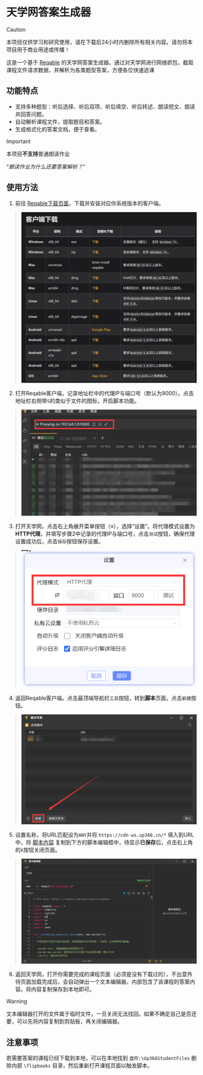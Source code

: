 # 天学网答案生成器

> [!CAUTION]
> 本项目仅供学习和研究使用，请在下载后24小时内删除所有相关内容。请勿将本项目用于商业用途或传播！

这是一个基于 [Reqable](https://reqable.com/zh-CN/) 的天学网答案生成器。通过对天学网进行网络抓包，截取课程文件请求数据，并解析为各类题型答案，方便各位快速逃课

## 功能特点

- 支持多种题型：听后选择、听后双项、听后填空、听后转述、朗读短文、朗读并回答问题。
- 自动解析课程文件，提取题目和答案。
- 生成格式化的答案文档，便于查看。

> [!IMPORTANT]
> 本项目**不支持**普通朗读作业
> 
> “*朗读作业为什么还要答案解析？*”

## 使用方法

1. 前往 [Reqable下载页面](https://reqable.com/zh-CN/download/)，下载并安装对应你系统版本的客户端。
> ![Reqable下载页面截图](./img/download.png)

2. 打开Reqable客户端，记录地址栏中的代理IP与端口号（默认为9000）。点击地址栏右侧带`S`的类似于文件的图标，开启脚本功能。
> ![Reqable客户端截图](./img/reqable-ip.png)

3. 打开天学网，点击右上角展开菜单按钮（≡），选择“设置”。将代理模式设置为**HTTP代理**，并填写步骤2中记录的代理IP与端口号，点击`测试`按钮，确保代理设置成功后，点击`保存`按钮保存设置。 
> ![天学网设置按钮截图](./img/txw-settings.png)

4. 返回Reqable客户端。点击最顶端导航栏`工具`按钮，转到**脚本**页面，点击`新建`按钮。
> ![Reqable脚本页面截图](./img/add-new-script.png)

5. 设置名称，将URL匹配设为`ANY`并将 `https://cdn-ws.up366.cn/*` 填入到URL中，将 [脚本内容](./run.py) 复制到下方的脚本编辑框中，待显示**已保存**后，点击右上角的`X`按钮关闭页面。
> ![Reqable新建脚本截图](./img/set-script.png)

6. 返回天学网，打开你需要完成的课程页面（必须是没有下载过的），不出意外待页面加载完成后，会自动弹出一个文本编辑器，内部包含了该课程的答案内容。将内容复制保存到本地即可。

> [!WARNING]
> 文本编辑器打开的文件属于临时文件，一旦关闭无法找回。如果不确定自己是否还要，可以先将内容复制到剪贴板，再关闭编辑器。

## 注意事项

若需要答案的课程已经下载到本地，可以在本地找到 `盘符:\Up366StudentFiles` 删除内部 `\flipbooks` 目录，然后重新打开课程页面以触发脚本。 